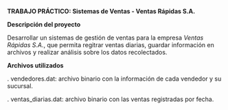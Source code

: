 **TRABAJO PRÁCTICO: Sistemas de Ventas - Ventas Rápidas S.A.**

**Descripción del proyecto**

Desarrollar un sistemas de gestión de ventas para la empresa _Ventas Rápidas S.A._, que permita regitrar ventas diarias, guardar información en archivos y realizar análisis sobre los datos recolectados.

**Archivos utilizados**

. vendedores.dat: archivo binario con la información de cada vendedor y su sucursal.

. ventas_diarias.dat: archivo binario con las ventas registradas por fecha.
